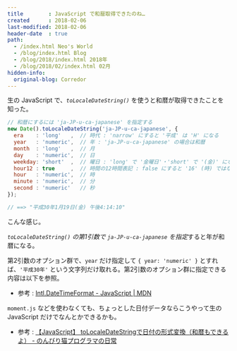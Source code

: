 ```yaml
---
title        : JavaScript で和暦取得できたのね…
created      : 2018-02-06
last-modified: 2018-02-06
header-date  : true
path:
  - /index.html Neo's World
  - /blog/index.html Blog
  - /blog/2018/index.html 2018年
  - /blog/2018/02/index.html 02月
hidden-info:
  original-blog: Corredor
---
```


生の JavaScript で、*`toLocaleDateString()`* を使うと和暦が取得できたことを知った。

```javascript
// 和暦にするには 'ja-JP-u-ca-japanese' を指定する
new Date().toLocaleDateString('ja-JP-u-ca-japanese', {
  era    : 'long'   ,  // 時代 : 'narrow' にすると '平成' は 'H' になる
  year   : 'numeric',  // 年 : 'ja-JP-u-ca-japanese' の場合は和暦
  month  : 'long'   ,  // 月
  day    : 'numeric',  // 日
  weekday: 'short'  ,  // 曜日 : 'long' で '金曜日'・'short' で '(金)' になる
  hour12 : true     ,  // 時間の12時間表記 : false にすると '16' (時) ではなく '午後4' (時) になる
  hour   : 'numeric',  // 時
  minute : 'numeric',  // 分
  second : 'numeric'   // 秒
});

// ==> "平成30年1月19日(金) 午後4:14:10"
```

こんな感じ。

*`toLocaleDateString()` の第1引数で `ja-JP-u-ca-japanese` を指定*すると年が和暦になる。

第2引数のオプション群で、`year` だけ指定して `{ year: 'numeric' }` とすれば、`'平成30年'` という文字列だけ取れる。第2引数のオプション群に指定できる内容は以下を参照。

- 参考 : [Intl.DateTimeFormat - JavaScript | MDN](https://developer.mozilla.org/ja/docs/Web/JavaScript/Reference/Global_Objects/DateTimeFormat)

`moment.js` などを使わなくても、ちょっとした日付データならこうやって生の JavaScript だけでなんとかできるかも。

- 参考 : [【JavaScript】 toLocaleDateStringで日付の形式変換（和暦もできるよ） - のんびり猫プログラマの日常](http://catprogram.hatenablog.com/entry/2015/05/06/143753)
